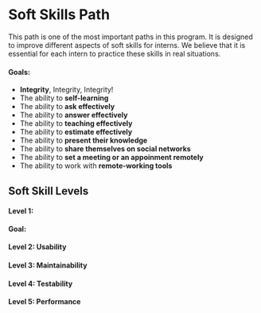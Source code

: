 # Soft Skills Path
This path is one of the most important paths in this program. It is designed to improve different aspects of soft skills for interns. We believe that it is essential for each intern to practice these skills in real situations. 

#### Goals:
 - **Integrity**, Integrity, Integrity!
 - The ability to **self-learning**
 - The ability to **ask effectively**
 - The ability to **answer effectively**
 - The ability to **teaching effectively**
 - The ability to **estimate effectively**
 - The ability to **present their knowledge**
 - The ability to **share themselves on social networks**
 - The ability to **set a meeting or an appoinment remotely**
 - The ability to work with **remote-working tools**
 

## Soft Skill Levels

#### Level 1: 

**Goal:** 

#### Level 2: Usability

#### Level 3: Maintainability

#### Level 4: Testability

#### Level 5: Performance
